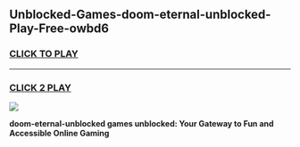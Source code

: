 
## Unblocked-Games-doom-eternal-unblocked-Play-Free-owbd6
<h3>
<a href="https://premium76.site?title=doom-eternal-unblocked&ref=21A">CLICK TO PLAY</a></h3>
<hr>

<h3>
<a href="https://premium76.site?title=doom-eternal-unblocked&ref=21A">CLICK 2 PLAY</a>
  
</h3>

<a href="https://premium76.site?title=doom-eternal-unblocked&ref=21A"><img src="https://clearcache.store/games.png"></a>


**doom-eternal-unblocked games unblocked: Your Gateway to Fun and Accessible Online Gaming**
